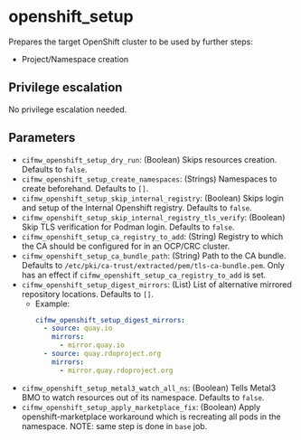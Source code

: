 # openshift_setup
Prepares the target OpenShift cluster to be used by further steps:
- Project/Namespace creation

## Privilege escalation
No privilege escalation needed.

## Parameters
* `cifmw_openshift_setup_dry_run`: (Boolean) Skips resources creation. Defaults to `false`.
* `cifmw_openshift_setup_create_namespaces`: (Strings) Namespaces to create beforehand. Defaults to `[]`.
* `cifmw_openshift_setup_skip_internal_registry`: (Boolean) Skips login and setup of the Internal Openshift registry. Defaults to `false`.
* `cifmw_openshift_setup_skip_internal_registry_tls_verify`: (Boolean) Skip TLS verification for Podman login. Defaults to `false`.
* `cifmw_openshift_setup_ca_registry_to_add`: (String) Registry to which the CA
should be configured for in an OCP/CRC cluster.
* `cifmw_openshift_setup_ca_bundle_path`: (String) Path to the CA bundle.
Defaults to `/etc/pki/ca-trust/extracted/pem/tls-ca-bundle.pem`. Only has an
effect if `cifmw_openshift_setup_ca_registry_to_add` is set.
* `cifmw_openshift_setup_digest_mirrors`: (List) List of alternative mirrored repository locations. Defaults to `[]`.
    * Example:
        ```yaml
        cifmw_openshift_setup_digest_mirrors:
          - source: quay.io
            mirrors:
              - mirror.quay.io
          - source: quay.rdoproject.org
            mirrors:
              - mirror.quay.rdoproject.org
        ```
* `cifmw_openshift_setup_metal3_watch_all_ns`: (Boolean) Tells Metal3 BMO to watch resources out of its namespace. Defaults to `false`.
* `cifmw_openshift_setup_apply_marketplace_fix`: (Boolean) Apply openshift-marketplace workaround which is recreating all pods in the namespace. NOTE: same step is done in `base` job.

